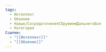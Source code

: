 ```yaml
---
tags:
  - Интеллект
  - Обаяние
  - Навык/СосредоточенияСОружиемДальнегоБоя
  - Категория
Ссылки:
  - "[[Интеллект]]"
  - "[[Обаяние]]"
---
```

